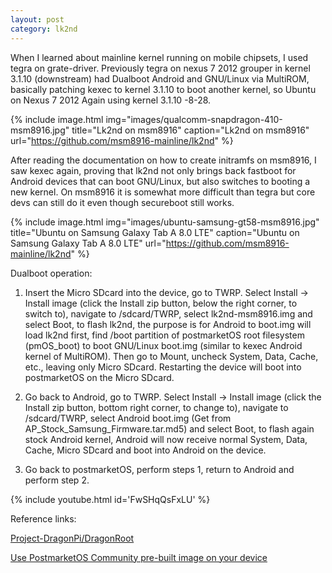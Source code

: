 ```yaml
---
layout: post
category: lk2nd
---
```


When I learned about mainline kernel running on mobile chipsets, I used tegra on grate-driver. Previously tegra on nexus 7 2012 grouper in kernel 3.1.10 (downstream) had Dualboot Android and GNU/Linux via MultiROM, basically patching kexec to kernel 3.1.10 to boot another kernel, so Ubuntu on Nexus 7 2012 Again using kernel 3.1.10 -8-28.

{% include image.html
            img="images/qualcomm-snapdragon-410-msm8916.jpg"
            title="Lk2nd on msm8916" 
            caption="Lk2nd on msm8916"
            url="https://github.com/msm8916-mainline/lk2nd" %}

After reading the documentation on how to create initramfs on msm8916, I saw kexec again, proving that lk2nd not only brings back fastboot for Android devices that can boot GNU/Linux, but also switches to booting a new kernel. On msm8916 it is somewhat more difficult than tegra but core devs can still do it even though secureboot still works.

{% include image.html
            img="images/ubuntu-samsung-gt58-msm8916.jpg"
            title="Ubuntu on Samsung Galaxy Tab A 8.0 LTE" 
            caption="Ubuntu on Samsung Galaxy Tab A 8.0 LTE"
            url="https://github.com/msm8916-mainline/lk2nd" %}

Dualboot operation:

1. Insert the Micro SDcard into the device, go to TWRP. Select Install → Install image (click the Install zip button, below the right corner, to switch to), navigate to /sdcard/TWRP, select lk2nd-msm8916.img and select Boot, to flash lk2nd, the purpose is for Android to boot.img will load lk2nd first, find /boot partition of postmarketOS root filesystem (pmOS_boot) to boot GNU/Linux boot.img (similar to kexec Android kernel of MultiROM). Then go to Mount, uncheck System, Data, Cache, etc., leaving only Micro SDcard. Restarting the device will boot into postmarketOS on the Micro SDcard.

2. Go back to Android, go to TWRP. Select Install → Install image (click the Install zip button, bottom right corner, to change to), navigate to /sdcard/TWRP, select Android boot.img (Get from AP_Stock_Samsung_Firmware.tar.md5) and select Boot, to flash again stock Android kernel, Android will now receive normal System, Data, Cache, Micro SDcard and boot into Android on the device.

3. Go back to postmarketOS, perform steps 1, return to Android and perform step 2.


{% include youtube.html id='FwSHqQsFxLU' %}

Reference links: 

[Project-DragonPi/DragonRoot]

[Use PostmarketOS Community pre-built image on your device]

[Project-DragonPi/DragonRoot]: https://github.com/Project-DragonPi/DragonRoot/blob/main/Makefile
[Use PostmarketOS Community pre-built image on your device]: https://wiki.postmarketos.org/wiki/Use_PostmarketOS_Community_pre-built_image_on_your_device#insert_a_MicroSDcard_into_your_Computer
